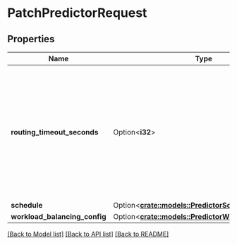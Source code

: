 # PatchPredictorRequest

## Properties

Name | Type | Description | Notes
------------ | ------------- | ------------- | -------------
**routing_timeout_seconds** | Option<**i32**> | Number of seconds allocated to predictive routing before attempting a different routing method. This is a value between 12 and 900 seconds. | [optional]
**schedule** | Option<[**crate::models::PredictorSchedule**](PredictorSchedule.md)> |  | [optional]
**workload_balancing_config** | Option<[**crate::models::PredictorWorkloadBalancing**](PredictorWorkloadBalancing.md)> |  | [optional]

[[Back to Model list]](../README.md#documentation-for-models) [[Back to API list]](../README.md#documentation-for-api-endpoints) [[Back to README]](../README.md)


